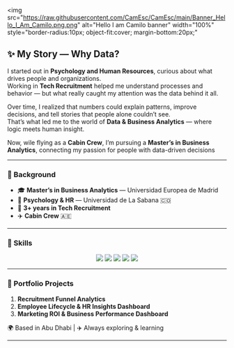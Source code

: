 <img 
  src="https://raw.githubusercontent.com/CamEsc/CamEsc/main/Banner_Hello_I_Am_Camilo.png.png"
  alt="Hello I am Camilo banner"
  width="100%"
  style="border-radius:10px; object-fit:cover; margin-bottom:20px;"
>



## ✨ My Story — Why Data?

I started out in **Psychology and Human Resources**, curious about what drives people and organizations.  
Working in **Tech Recruitment** helped me understand processes and behavior — but what really caught my attention was the data behind it all.  

Over time, I realized that numbers could explain patterns, improve decisions, and tell stories that people alone couldn’t see.  
That’s what led me to the world of **Data & Business Analytics** — where logic meets human insight.  

Now, wile flying as a **Cabin Crew**, I’m pursuing a **Master’s in Business Analytics**, connecting my passion for people with data-driven decisions

---

### 🧩 Background  

- 🎓 **Master’s in Business Analytics** — Universidad Europea de Madrid  
- 🧠 **Psychology & HR** — Universidad de La Sabana 🇨🇴  
- 💼 **3+ years in Tech Recruitment**  
- ✈️ **Cabin Crew**  🇦🇪

---

### 🧠 Skills  

<p align="center">
  <img src="https://img.shields.io/badge/Excel-217346?style=for-the-badge&logo=microsoft-excel&logoColor=white"/>
  <img src="https://img.shields.io/badge/SQL-336791?style=for-the-badge&logo=postgresql&logoColor=white"/>
  <img src="https://img.shields.io/badge/Power_BI-F2C811?style=for-the-badge&logo=power-bi&logoColor=black"/>
  <img src="https://img.shields.io/badge/Python-3776AB?style=for-the-badge&logo=python&logoColor=white"/>
  <img src="https://img.shields.io/badge/Data_Analytics-1E4D2B?style=for-the-badge&logo=databricks&logoColor=white"/>
</p>

---

### 📁 Portfolio Projects  

1. **Recruitment Funnel Analytics**  
2. **Employee Lifecycle & HR Insights Dashboard**  
3. **Marketing ROI & Business Performance Dashboard**

🌍 Based in Abu Dhabi | ✈️ Always exploring & learning  

---

